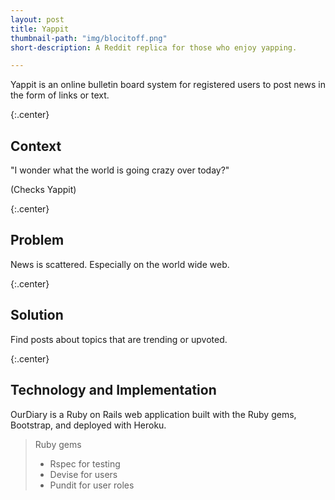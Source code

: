 ```yaml
---
layout: post
title: Yappit
thumbnail-path: "img/blocitoff.png"
short-description: A Reddit replica for those who enjoy yapping.

---
```


Yappit is an online bulletin board system for registered users to post news in the form of links or text.

{:.center} 
## Context

"I wonder what the world is going crazy over today?" 

(Checks Yappit)

{:.center} 
## Problem

News is scattered. Especially on the world wide web. 

{:.center} 
## Solution

Find posts about topics that are trending or upvoted.

{:.center} 
## Technology and Implementation

OurDiary is a Ruby on Rails web application built with the Ruby gems, Bootstrap, and deployed with Heroku.

> Ruby gems
>
> - Rspec for testing
> - Devise for users
> - Pundit for user roles